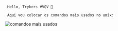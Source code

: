 ```
 Hello, Trybers #VQV 🚀
 
 Aqui vou colocar os comandos mais usados no unix:
```

![comandos mais usados](https://static.docsity.com/documents_first_pages/notas/2011/03/11/c9c1b8aa2b21915bf251a787f136092f.png)


